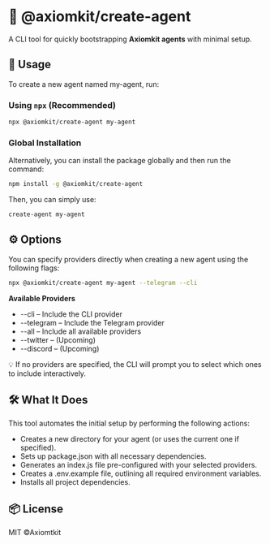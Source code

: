 # 🧪 @axiomkit/create-agent

A CLI tool for quickly bootstrapping **Axiomkit agents** with minimal setup.

## 🚀 Usage
To create a new agent named my-agent, run:
### Using `npx` (Recommended)
```bash
npx @axiomkit/create-agent my-agent
```

### Global Installation
Alternatively, you can install the package globally and then run the command:
```bash
npm install -g @axiomkit/create-agent
```
Then, you can simply use:

```bash
create-agent my-agent
```

## ⚙️ Options
You can specify providers directly when creating a new agent using the following flags:

```bash
npx @axiomkit/create-agent my-agent --telegram --cli
```
**Available Providers**
- --cli – Include the CLI provider
- --telegram – Include the Telegram provider
- --all – Include all available providers
- --twitter – (Upcoming)
- --discord – (Upcoming)

💡 If no providers are specified, the CLI will prompt you to select which ones to include interactively.

## 🛠️ What It Does
This tool automates the initial setup by performing the following actions:
- Creates a new directory for your agent (or uses the current one if specified).
- Sets up package.json with all necessary dependencies.
- Generates an index.js file pre-configured with your selected providers.
- Creates a .env.example file, outlining all required environment variables.
- Installs all project dependencies.

## 📦 License
MIT ©Axiomtkit